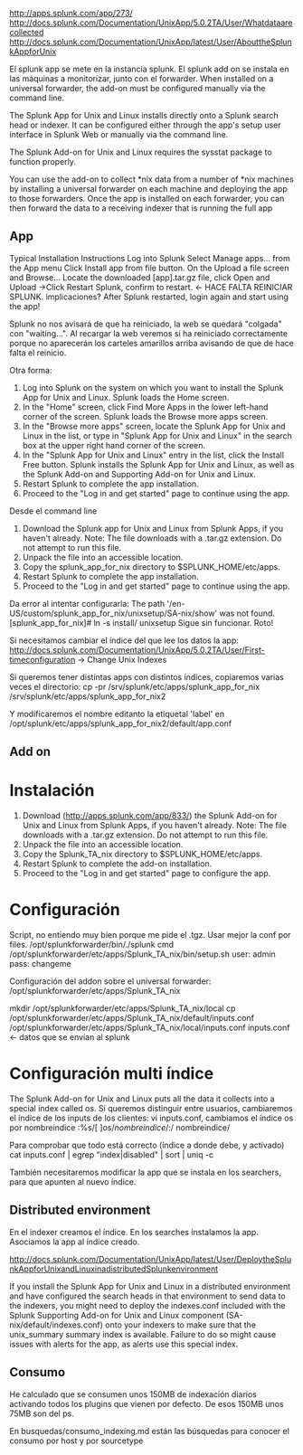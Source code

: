 http://apps.splunk.com/app/273/
http://docs.splunk.com/Documentation/UnixApp/5.0.2TA/User/Whatdataarecollected
http://docs.splunk.com/Documentation/UnixApp/latest/User/AbouttheSplunkAppforUnix

El splunk app se mete en la instancia splunk.
El splunk add on se instala en las máquinas a monitorizar, junto con el forwarder.
When installed on a universal forwarder, the add-on must be configured manually via the command line.

The Splunk App for Unix and Linux installs directly onto a Splunk search head or indexer. It can be configured either through the app's setup user interface in Splunk Web or manually via the command line.

The Splunk Add-on for Unix and Linux requires the sysstat package to function properly.

You can use the add-on to collect *nix data from a number of *nix machines by installing a universal forwarder on each machine and deploying the app to those forwarders. Once the app is installed on each forwarder, you can then forward the data to a receiving indexer that is running the full app

## App ##
Typical Installation Instructions
  Log into Splunk
  Select Manage apps... from the App menu
  Click Install app from file button.
  On the Upload a file screen and Browse...
  Locate the downloaded [app].tar.gz file, click Open and Upload
->Click Restart Splunk, confirm to restart. <- HACE FALTA REINICIAR SPLUNK. implicaciones?
  After Splunk restarted, login again and start using the app!

Splunk no nos avisará de que ha reiniciado, la web se quedará "colgada" con "waiting...". 
Al recargar la web veremos si ha reiniciado correctamente porque no aparecerán los carteles amarillos arriba avisando de que de hace falta el reinicio.


Otra forma:
1. Log into Splunk on the system on which you want to install the Splunk App for Unix and Linux.  Splunk loads the Home screen.
2. In the "Home" screen, click Find More Apps in the lower left-hand corner of the screen.  Splunk loads the Browse more apps screen.
3. In the "Browse more apps" screen, locate the Splunk App for Unix and Linux in the list, or type in "Splunk App for Unix and Linux" in the search box at the upper right hand corner of the screen.
4. In the "Splunk App for Unix and Linux" entry in the list, click the Install Free button.  Splunk installs the Splunk App for Unix and Linux, as well as the Splunk Add-on and Supporting Add-on for Unix and Linux.
5. Restart Splunk to complete the app installation.
6. Proceed to the "Log in and get started" page to continue using the app.


Desde el command line
1. Download the Splunk app for Unix and Linux from Splunk Apps, if you haven't already.
Note: The file downloads with a .tar.gz extension. Do not attempt to run this file.
2. Unpack the file into an accessible location.
3. Copy the splunk_app_for_nix directory to $SPLUNK_HOME/etc/apps.
4. Restart Splunk to complete the app installation.
5. Proceed to the "Log in and get started" page to continue using the app.

Da error al intentar configurarla: The path '/en-US/custom/splunk_app_for_nix/unixsetup/SA-nix/show' was not found.
[splunk_app_for_nix]# ln -s install/ unixsetup
Sigue sin funcionar. Roto!

Si necesitamos cambiar el índice del que lee los datos la app:
http://docs.splunk.com/Documentation/UnixApp/5.0.2TA/User/First-timeconfiguration -> Change Unix Indexes

Si queremos tener distintas apps con distintos índices, copiaremos varias veces el directorio:
cp -pr /srv/splunk/etc/apps/splunk_app_for_nix /srv/splunk/etc/apps/splunk_app_for_nix2

Y modificaremos el nombre editanto la etiquetal 'label' en /opt/splunk/etc/apps/splunk_app_for_nix2/default/app.conf


## Add on ##

# Instalación
1. Download (http://apps.splunk.com/app/833/) the Splunk Add-on for Unix and Linux from Splunk Apps, if you haven't already.
Note: The file downloads with a .tar.gz extension. Do not attempt to run this file.
2. Unpack the file into an accessible location.
3. Copy the Splunk_TA_nix directory to $SPLUNK_HOME/etc/apps.
4. Restart Splunk to complete the add-on installation.
5. Proceed to the "Log in and get started" page to configure the app.


# Configuración

Script, no entiendo muy bien porque me pide el .tgz. Usar mejor la conf por files.
/opt/splunkforwarder/bin/./splunk cmd /opt/splunkforwarder/etc/apps/Splunk_TA_nix/bin/setup.sh 
  user: admin
  pass: changeme


Configuración del addon sobre el universal forwarder:
/opt/splunkforwarder/etc/apps/Splunk_TA_nix

mkdir /opt/splunkforwarder/etc/apps/Splunk_TA_nix/local
cp /opt/splunkforwarder/etc/apps/Splunk_TA_nix/default/inputs.conf /opt/splunkforwarder/etc/apps/Splunk_TA_nix/local/inputs.conf
  inputs.conf <- datos que se envían al splunk

# Configuración multi índice
The Splunk Add-on for Unix and Linux puts all the data it collects into a special index called os.
Si queremos distinguir entre usuarios, cambiaremos el índice de los inputs de los clientes:
  vi inputs.conf, cambiamos el índice os por nombreindice
  :%s/[ ]os$/ nombreindice/
  :%s/=os$/ nombreindice/
  
  Para comprobar que todo está correcto (índice a donde debe, y activado)
  cat inputs.conf | egrep "index|disabled" | sort | uniq -c

También necesitaremos modificar la app que se instala en los searchers, para que apunten al nuevo índice.


## Distributed environment ##

En el indexer creamos el índice.
En los searches instalamos la app.
Asociamos la app al índice creado.

http://docs.splunk.com/Documentation/UnixApp/latest/User/DeploytheSplunkAppforUnixandLinuxinadistributedSplunkenvironment

If you install the Splunk App for Unix and Linux in a distributed environment and have configured the search heads in that environment to send data to the indexers, you might need to deploy the indexes.conf included with the Splunk Supporting Add-on for Unix and Linux component (SA-nix/default/indexes.conf) onto your indexers to make sure that the unix_summary summary index is available. Failure to do so might cause issues with alerts for the app, as alerts use this special index.


## Consumo ##
He calculado que se consumen unos 150MB de indexación diarios activando todos los plugins que vienen por defecto.
De esos 150MB unos 75MB son del ps.

En busquedas/consumo_indexing.md están las búsquedas para conocer el consumo por host y por sourcetype
